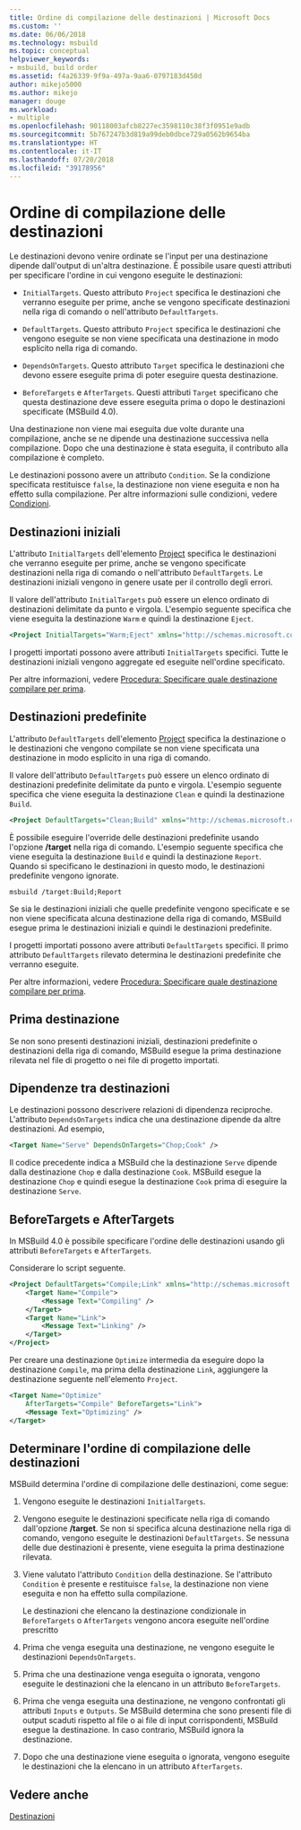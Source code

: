 ```yaml
---
title: Ordine di compilazione delle destinazioni | Microsoft Docs
ms.custom: ''
ms.date: 06/06/2018
ms.technology: msbuild
ms.topic: conceptual
helpviewer_keywords:
- msbuild, build order
ms.assetid: f4a26339-9f9a-497a-9aa6-0797183d450d
author: mikejo5000
ms.author: mikejo
manager: douge
ms.workload:
- multiple
ms.openlocfilehash: 90118003afcb8227ec3598110c38f3f0951e9adb
ms.sourcegitcommit: 5b767247b3d819a99deb0dbce729a0562b9654ba
ms.translationtype: HT
ms.contentlocale: it-IT
ms.lasthandoff: 07/20/2018
ms.locfileid: "39178956"
---
```

# <a name="target-build-order"></a>Ordine di compilazione delle destinazioni
Le destinazioni devono venire ordinate se l'input per una destinazione dipende dall'output di un'altra destinazione. È possibile usare questi attributi per specificare l'ordine in cui vengono eseguite le destinazioni:  
  
-   `InitialTargets`. Questo attributo `Project` specifica le destinazioni che verranno eseguite per prime, anche se vengono specificate destinazioni nella riga di comando o nell'attributo `DefaultTargets`.  
  
-   `DefaultTargets`. Questo attributo `Project` specifica le destinazioni che vengono eseguite se non viene specificata una destinazione in modo esplicito nella riga di comando.  
  
-   `DependsOnTargets`. Questo attributo `Target` specifica le destinazioni che devono essere eseguite prima di poter eseguire questa destinazione.  
  
-   `BeforeTargets` e `AfterTargets`. Questi attributi `Target` specificano che questa destinazione deve essere eseguita prima o dopo le destinazioni specificate (MSBuild 4.0).  
  
 Una destinazione non viene mai eseguita due volte durante una compilazione, anche se ne dipende una destinazione successiva nella compilazione. Dopo che una destinazione è stata eseguita, il contributo alla compilazione è completo.  
  
 Le destinazioni possono avere un attributo `Condition`. Se la condizione specificata restituisce `false`, la destinazione non viene eseguita e non ha effetto sulla compilazione. Per altre informazioni sulle condizioni, vedere [Condizioni](../msbuild/msbuild-conditions.md).  
  
## <a name="initial-targets"></a>Destinazioni iniziali  
 L'attributo `InitialTargets` dell'elemento [Project](../msbuild/project-element-msbuild.md) specifica le destinazioni che verranno eseguite per prime, anche se vengono specificate destinazioni nella riga di comando o nell'attributo `DefaultTargets`. Le destinazioni iniziali vengono in genere usate per il controllo degli errori.  
  
 Il valore dell'attributo `InitialTargets` può essere un elenco ordinato di destinazioni delimitate da punto e virgola. L'esempio seguente specifica che viene eseguita la destinazione `Warm` e quindi la destinazione `Eject`.  
  
```xml  
<Project InitialTargets="Warm;Eject" xmlns="http://schemas.microsoft.com/developer/msbuild/2003">  
```  
  
 I progetti importati possono avere attributi `InitialTargets` specifici. Tutte le destinazioni iniziali vengono aggregate ed eseguite nell'ordine specificato.  
  
 Per altre informazioni, vedere [Procedura: Specificare quale destinazione compilare per prima](../msbuild/how-to-specify-which-target-to-build-first.md).  
  
## <a name="default-targets"></a>Destinazioni predefinite  
 L'attributo `DefaultTargets` dell'elemento [Project](../msbuild/project-element-msbuild.md) specifica la destinazione o le destinazioni che vengono compilate se non viene specificata una destinazione in modo esplicito in una riga di comando.  
  
 Il valore dell'attributo `DefaultTargets` può essere un elenco ordinato di destinazioni predefinite delimitate da punto e virgola. L'esempio seguente specifica che viene eseguita la destinazione `Clean` e quindi la destinazione `Build`.  
  
```xml  
<Project DefaultTargets="Clean;Build" xmlns="http://schemas.microsoft.com/developer/msbuild/2003">  
```  
  
 È possibile eseguire l'override delle destinazioni predefinite usando l'opzione **/target** nella riga di comando. L'esempio seguente specifica che viene eseguita la destinazione `Build` e quindi la destinazione `Report`. Quando si specificano le destinazioni in questo modo, le destinazioni predefinite vengono ignorate.  
  
 `msbuild /target:Build;Report`  
  
 Se sia le destinazioni iniziali che quelle predefinite vengono specificate e se non viene specificata alcuna destinazione della riga di comando, MSBuild esegue prima le destinazioni iniziali e quindi le destinazioni predefinite.  
  
 I progetti importati possono avere attributi `DefaultTargets` specifici. Il primo attributo `DefaultTargets` rilevato determina le destinazioni predefinite che verranno eseguite.  
  
 Per altre informazioni, vedere [Procedura: Specificare quale destinazione compilare per prima](../msbuild/how-to-specify-which-target-to-build-first.md).  
  
## <a name="first-target"></a>Prima destinazione  
 Se non sono presenti destinazioni iniziali, destinazioni predefinite o destinazioni della riga di comando, MSBuild esegue la prima destinazione rilevata nel file di progetto o nei file di progetto importati.  
  
## <a name="target-dependencies"></a>Dipendenze tra destinazioni  
 Le destinazioni possono descrivere relazioni di dipendenza reciproche. L'attributo `DependsOnTargets` indica che una destinazione dipende da altre destinazioni. Ad esempio,  
  
```xml  
<Target Name="Serve" DependsOnTargets="Chop;Cook" />  
```  
  
 Il codice precedente indica a MSBuild che la destinazione `Serve` dipende dalla destinazione `Chop` e dalla destinazione `Cook`. MSBuild esegue la destinazione `Chop` e quindi esegue la destinazione `Cook` prima di eseguire la destinazione `Serve`.  
  
## <a name="beforetargets-and-aftertargets"></a>BeforeTargets e AfterTargets  
 In MSBuild 4.0 è possibile specificare l'ordine delle destinazioni usando gli attributi `BeforeTargets` e `AfterTargets`.  
  
 Considerare lo script seguente.  
  
```xml  
<Project DefaultTargets="Compile;Link" xmlns="http://schemas.microsoft.com/developer/msbuild/2003">  
    <Target Name="Compile">  
        <Message Text="Compiling" />  
    </Target>  
    <Target Name="Link">  
        <Message Text="Linking" />  
    </Target>  
</Project>  
```  
  
 Per creare una destinazione `Optimize` intermedia da eseguire dopo la destinazione `Compile`, ma prima della destinazione `Link`, aggiungere la destinazione seguente nell'elemento `Project`.  
  
```xml  
<Target Name="Optimize"   
    AfterTargets="Compile" BeforeTargets="Link">  
    <Message Text="Optimizing" />  
</Target>  
```  
  
## <a name="determine-the-target-build-order"></a>Determinare l'ordine di compilazione delle destinazioni  
 MSBuild determina l'ordine di compilazione delle destinazioni, come segue:  
  
1.  Vengono eseguite le destinazioni `InitialTargets`.  
  
2.  Vengono eseguite le destinazioni specificate nella riga di comando dall'opzione **/target**. Se non si specifica alcuna destinazione nella riga di comando, vengono eseguite le destinazioni `DefaultTargets`. Se nessuna delle due destinazioni è presente, viene eseguita la prima destinazione rilevata.  
  
3.  Viene valutato l'attributo `Condition` della destinazione. Se l'attributo `Condition` è presente e restituisce `false`, la destinazione non viene eseguita e non ha effetto sulla compilazione.

    Le destinazioni che elencano la destinazione condizionale in `BeforeTargets` o `AfterTargets` vengono ancora eseguite nell'ordine prescritto
  
4.  Prima che venga eseguita una destinazione, ne vengono eseguite le destinazioni `DependsOnTargets`.  
  
5.  Prima che una destinazione venga eseguita o ignorata, vengono eseguite le destinazioni che la elencano in un attributo `BeforeTargets`.  
  
6.  Prima che venga eseguita una destinazione, ne vengono confrontati gli attributi `Inputs` e `Outputs`. Se MSBuild determina che sono presenti file di output scaduti rispetto al file o ai file di input corrispondenti, MSBuild esegue la destinazione. In caso contrario, MSBuild ignora la destinazione.  
  
7.  Dopo che una destinazione viene eseguita o ignorata, vengono eseguite le destinazioni che la elencano in un attributo `AfterTargets`.  
  
## <a name="see-also"></a>Vedere anche  
 [Destinazioni](../msbuild/msbuild-targets.md)
